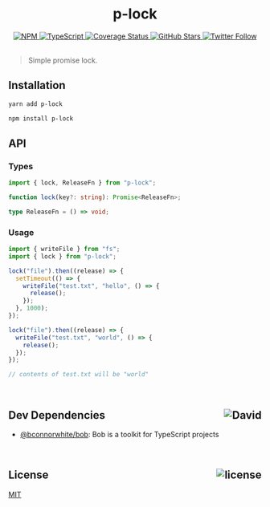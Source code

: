 <div align="center">
  <h1>p-lock</h1>
  <a href="https://npmjs.com/package/p-lock">
    <img alt="NPM" src="https://img.shields.io/npm/v/p-lock.svg">
  </a>
  <a href="https://github.com/bconnorwhite/p-lock">
    <img alt="TypeScript" src="https://img.shields.io/github/languages/top/bconnorwhite/p-lock.svg">
  </a>
  <a href="https://coveralls.io/github/bconnorwhite/p-lock?branch=master">
    <img alt="Coverage Status" src="https://coveralls.io/repos/github/bconnorwhite/p-lock.svg?branch=master">
  </a>
  <a href="https://github.com/bconnorwhite/p-lock">
    <img alt="GitHub Stars" src="https://img.shields.io/github/stars/bconnorwhite/p-lock?label=Stars%20Appreciated%21&style=social">
  </a>
  <a href="https://twitter.com/bconnorwhite">
    <img alt="Twitter Follow" src="https://img.shields.io/twitter/follow/bconnorwhite.svg?label=%40bconnorwhite&style=social">
  </a>
</div>

<br />

> Simple promise lock.

## Installation

```sh
yarn add p-lock
```

```sh
npm install p-lock
```

## API

### Types
```ts
import { lock, ReleaseFn } from "p-lock";

function lock(key?: string): Promise<ReleaseFn>;

type ReleaseFn = () => void;
```

### Usage
```ts
import { writeFile } from "fs";
import { lock } from "p-lock";

lock("file").then((release) => {
  setTimeout(() => {
    writeFile("test.txt", "hello", () => {
      release();
    });
  }, 1000);
});

lock("file").then((release) => {
  writeFile("test.txt", "world", () => {
    release();
  });
});

// contents of test.txt will be "world"
```

<br />

<h2>Dev Dependencies<img align="right" alt="David" src="https://img.shields.io/david/dev/bconnorwhite/p-lock.svg"></h2>

- [@bconnorwhite/bob](https://www.npmjs.com/package/@bconnorwhite/bob): Bob is a toolkit for TypeScript projects

<br />

<h2>License <img align="right" alt="license" src="https://img.shields.io/npm/l/p-lock.svg"></h2>

[MIT](https://opensource.org/licenses/MIT)
